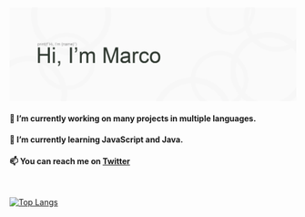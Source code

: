 <img src=https://raw.githubusercontent.com/UhMarco/UhMarco/master/marco-header-white.png>

#### 🔭 I’m currently working on many projects in multiple languages.
#### 🌱 I’m currently learning JavaScript and Java.
#### 📫 You can reach me on [Twitter](https://twitter.com/NotStealthy)
<br />

[![Top Langs](https://github-readme-stats.vercel.app/api/top-langs/?username=UhMarco)](https://github.com/anuraghazra/github-readme-stats)


<!--
**UhMarco/UhMarco** is a ✨ _special_ ✨ repository because its `README.md` (this file) appears on your GitHub profile.

Here are some ideas to get you started:

- 🔭 I’m currently working on ...
- 🌱 I’m currently learning ...
- 👯 I’m looking to collaborate on ...
- 🤔 I’m looking for help with ...
- 💬 Ask me about ...
- 📫 How to reach me: ...
- 😄 Pronouns: ...
- ⚡ Fun fact: ...
-->
